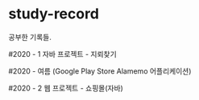 # study-record
공부한 기록들.

#2020 - 1
자바 프로젝트 - 지뢰찾기

#2020 - 여름 (Google Play Store Alamemo 어플리케이션)

#2020 - 2
웹 프로젝트 - 쇼핑몰(자바)
